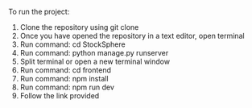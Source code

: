 To run the project:
1. Clone the repository using git clone <this-repo-url>
2. Once you have opened the repository in a text editor, open terminal
3. Run command: cd StockSphere
4. Run command: python manage.py runserver
5. Split terminal or open a new terminal window
6. Run command: cd frontend
7. Run command: npm install
8. Run command: npm run dev
9. Follow the link provided
